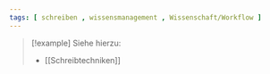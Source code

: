 ```yaml
---
tags: [ schreiben , wissensmanagement , Wissenschaft/Workflow ]
---
```


> [!example] Siehe hierzu:
> - [[Schreibtechniken]]
